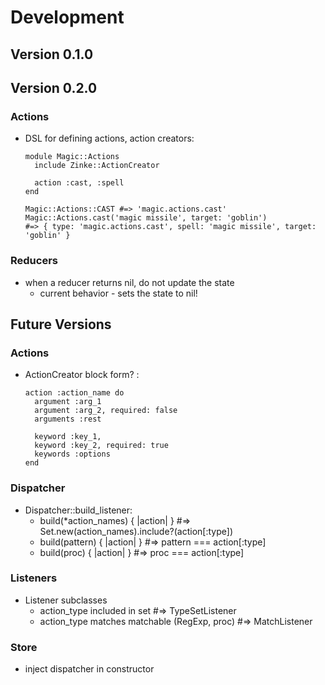# Development

## Version 0.1.0

## Version 0.2.0

### Actions

- DSL for defining actions, action creators:

  ```
  module Magic::Actions
    include Zinke::ActionCreator

    action :cast, :spell
  end

  Magic::Actions::CAST #=> 'magic.actions.cast'
  Magic::Actions.cast('magic missile', target: 'goblin')
  #=> { type: 'magic.actions.cast', spell: 'magic missile', target: 'goblin' }
  ```

### Reducers

- when a reducer returns nil, do not update the state
  - current behavior - sets the state to nil!

## Future Versions

### Actions

- ActionCreator block form? :
  ```
  action :action_name do
    argument :arg_1
    argument :arg_2, required: false
    arguments :rest

    keyword :key_1,
    keyword :key_2, required: true
    keywords :options
  end
  ```

### Dispatcher

- Dispatcher::build_listener:
  - build(\*action_names) { |action| }
    #=> Set.new(action_names).include?(action[:type])
  - build(pattern) { |action| }
    #=> pattern === action[:type]
  - build(proc) { |action| }
    #=> proc === action[:type]

### Listeners

- Listener subclasses
  - action_type included in set                  #=> TypeSetListener
  - action_type matches matchable (RegExp, proc) #=> MatchListener

### Store

- inject dispatcher in constructor
